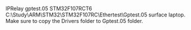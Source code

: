 IPRelay gptest.05 STM32F107RCT6 C:\Study\ARM\STM32\STM32F107RC\Ethertest\Gptest.05 surface laptop.
Make sure to copy the Drivers folder to Gptest.05 folder.
